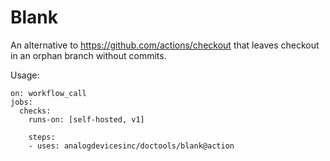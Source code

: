Blank
=====

An alternative to https://github.com/actions/checkout that leaves checkout in an orphan branch without commits.

Usage:

```
on: workflow_call
jobs:
  checks:
    runs-on: [self-hosted, v1]

    steps:
    - uses: analogdevicesinc/doctools/blank@action
```
